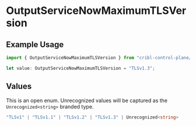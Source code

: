 # OutputServiceNowMaximumTLSVersion

## Example Usage

```typescript
import { OutputServiceNowMaximumTLSVersion } from "cribl-control-plane/models";

let value: OutputServiceNowMaximumTLSVersion = "TLSv1.3";
```

## Values

This is an open enum. Unrecognized values will be captured as the `Unrecognized<string>` branded type.

```typescript
"TLSv1" | "TLSv1.1" | "TLSv1.2" | "TLSv1.3" | Unrecognized<string>
```